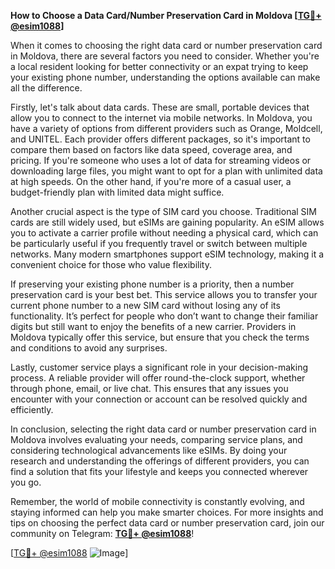 **How to Choose a Data Card/Number Preservation Card in Moldova [[TG💪+ @esim1088](https://t.me/s/esim1088)]**

When it comes to choosing the right data card or number preservation card in Moldova, there are several factors you need to consider. Whether you're a local resident looking for better connectivity or an expat trying to keep your existing phone number, understanding the options available can make all the difference.

Firstly, let's talk about data cards. These are small, portable devices that allow you to connect to the internet via mobile networks. In Moldova, you have a variety of options from different providers such as Orange, Moldcell, and UNITEL. Each provider offers different packages, so it's important to compare them based on factors like data speed, coverage area, and pricing. If you're someone who uses a lot of data for streaming videos or downloading large files, you might want to opt for a plan with unlimited data at high speeds. On the other hand, if you're more of a casual user, a budget-friendly plan with limited data might suffice.

Another crucial aspect is the type of SIM card you choose. Traditional SIM cards are still widely used, but eSIMs are gaining popularity. An eSIM allows you to activate a carrier profile without needing a physical card, which can be particularly useful if you frequently travel or switch between multiple networks. Many modern smartphones support eSIM technology, making it a convenient choice for those who value flexibility.

If preserving your existing phone number is a priority, then a number preservation card is your best bet. This service allows you to transfer your current phone number to a new SIM card without losing any of its functionality. It’s perfect for people who don’t want to change their familiar digits but still want to enjoy the benefits of a new carrier. Providers in Moldova typically offer this service, but ensure that you check the terms and conditions to avoid any surprises.

Lastly, customer service plays a significant role in your decision-making process. A reliable provider will offer round-the-clock support, whether through phone, email, or live chat. This ensures that any issues you encounter with your connection or account can be resolved quickly and efficiently.

In conclusion, selecting the right data card or number preservation card in Moldova involves evaluating your needs, comparing service plans, and considering technological advancements like eSIMs. By doing your research and understanding the offerings of different providers, you can find a solution that fits your lifestyle and keeps you connected wherever you go.

Remember, the world of mobile connectivity is constantly evolving, and staying informed can help you make smarter choices. For more insights and tips on choosing the perfect data card or number preservation card, join our community on Telegram: **[TG💪+ @esim1088](https://t.me/s/esim1088)**!

[[TG💪+ @esim1088](https://t.me/s/esim1088) ![Image](https://i.postimg.cc/Y0z9fWf4/image.png)]